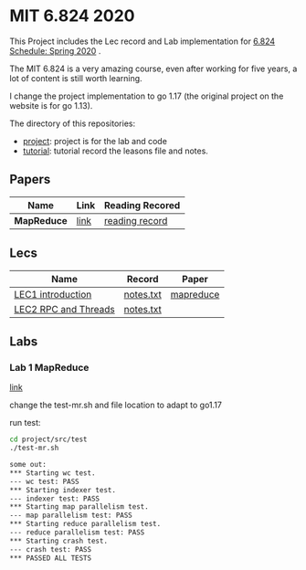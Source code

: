 # MIT 6.824 2020

This Project includes the Lec record and Lab implementation for [6.824 Schedule: Spring 2020](http://nil.csail.mit.edu/6.824/2020/schedule.html) .

The MIT 6.824 is a very amazing course, even after working for five years, a lot of content is still worth learning.

I change the project implementation to go 1.17 (the original project on the website is for go 1.13).

The directory of this repositories:

- [project](https://github.com/Uyouii/MIT_6.824_2020_Project/tree/master/project): project is for the lab and code
- [tutorial](https://github.com/Uyouii/MIT_6.824_2020_Project/tree/master/tutorial/): tutorial record the leasons file and notes.

## Papers

| Name          | Link                                                         | Reading Recored                                              |
| ------------- | ------------------------------------------------------------ | ------------------------------------------------------------ |
| **MapReduce** | [link](https://github.com/Uyouii/BookReading/blob/master/%E5%88%86%E5%B8%83%E5%BC%8F%E7%B3%BB%E7%BB%9F/MapReduce/mapreduce.pdf) | [reading record](https://github.com/Uyouii/BookReading/blob/master/%E5%88%86%E5%B8%83%E5%BC%8F%E7%B3%BB%E7%BB%9F/MapReduce/MapReduce%3A%20Simplified%20Data%20Processing%20on%20Large%20Clusters.md) |

## Lecs

| Name                                                         | Record                                                       | Paper                                                        |
| ------------------------------------------------------------ | ------------------------------------------------------------ | ------------------------------------------------------------ |
| [LEC1 introduction](https://github.com/Uyouii/MIT_6.824_2020_Project/tree/master/tutorial/LEC1%20introduction) | [notes.txt](https://github.com/Uyouii/MIT_6.824_2020_Project/blob/master/tutorial/LEC1%20introduction/notes.txt) | [mapreduce](https://github.com/Uyouii/BookReading/blob/master/%E5%88%86%E5%B8%83%E5%BC%8F%E7%B3%BB%E7%BB%9F/MapReduce/mapreduce.pdf) |
| [LEC2 RPC and Threads](https://github.com/Uyouii/MIT_6.824_2020_Project/tree/master/tutorial/LEC2%20RPC%20and%20Threads) | [notes.txt](https://github.com/Uyouii/MIT_6.824_2020_Project/blob/master/tutorial/LEC2%20RPC%20and%20Threads/notes.txt) |                                                              |

## Labs

### Lab 1  MapReduce

[link](http://nil.csail.mit.edu/6.824/2020/labs/lab-mr.html)

change the test-mr.sh and file location to adapt to go1.17

run test:

```sh
cd project/src/test
./test-mr.sh

some out:
*** Starting wc test.
--- wc test: PASS
*** Starting indexer test.
--- indexer test: PASS
*** Starting map parallelism test.
--- map parallelism test: PASS
*** Starting reduce parallelism test.
--- reduce parallelism test: PASS
*** Starting crash test.
--- crash test: PASS
*** PASSED ALL TESTS
```



